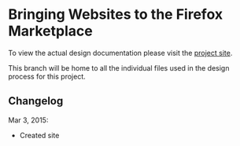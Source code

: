 # Bringing Websites to the Firefox Marketplace

To view the actual design documentation please visit the [project site][1].

This branch will be home to all the individual files used in the design process for this project.


## Changelog
Mar 3, 2015: 
* Created site


[1]: http://marketplaceux.github.io/mow/, "Go to Project Site"


